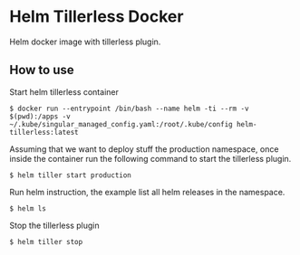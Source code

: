 # Helm Tillerless Docker

Helm docker image with tillerless plugin.

## How to use

Start helm tillerless container

    $ docker run --entrypoint /bin/bash --name helm -ti --rm -v $(pwd):/apps -v ~/.kube/singular_managed_config.yaml:/root/.kube/config helm-tillerless:latest

Assuming that we want to deploy stuff the production namespace, once inside the container run the following command to start the tillerless plugin.

    $ helm tiller start production

Run helm instruction, the example list all helm releases in the namespace.

    $ helm ls

Stop the tillerless plugin

    $ helm tiller stop
